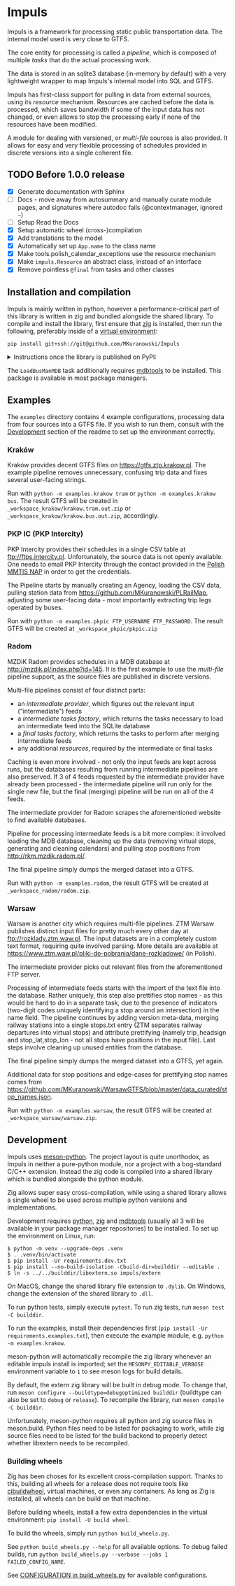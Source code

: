 Impuls
======

Impuls is a framework for processing static public transportation data.
The internal model used is very close to GTFS.

The core entity for processing is called a _pipeline_, which is composed of multiple
_tasks_ that do the actual processing work.

The data is stored in an sqlite3 database (in-memory by default) with a very lightweight
wrapper to map Impuls's internal model into SQL and GTFS.

Impuls has first-class support for pulling in data from external sources, using its
_resource_ mechanism. Resources are cached before the data is processed, which saves
bandwidth if some of the input data has not changed, or even allows to stop the
processing early if none of the resources have been modified.

A module for dealing with versioned, or _multi-file_ sources is also provided. It allows
for easy and very flexible processing of schedules provided in discrete versions into
a single coherent file.

TODO Before 1.0.0 release
-------------------------

- [x] Generate documentation with Sphinx
- [ ] Docs - move away from autosummary and manually curate module pages,
    and signatures where autodoc fails (@contextmanager, ignored `~`)
- [ ] Setup Read the Docs
- [x] Setup automatic wheel (cross-)compilation
- [x] Add translations to the model
- [x] Automatically set up `App.name` to the class name
- [x] Make tools.polish_calendar_exceptions use the resource mechanism
- [x] Make `impuls.Resource` an abstract class, instead of an interface
- [x] Remove pointless `@final` from tasks and other classes

Installation and compilation
----------------------------

Impuls is mainly written in python, however a performance-critical part of this library is written
in zig and bundled alongside the shared library. To compile and install the library,
first ensure that [zig](https://ziglang.org/learn/getting-started/) is installed, then
run the following, preferably inside of a
[virtual environment](https://docs.python.org/3/library/venv.html):

```
pip install git+ssh://git@github.com/MKuranowski/Impuls
```

<details>
<summary>Instructions once the library is published on PyPI:</summary>

Impuls is mainly written in python, however a performance-critical part of this library is written
in zig and bundled alongside the shared library. To install the library run the following,
preferably inside of a [virtual environment](https://docs.python.org/3/library/venv.html):

```
pip install impuls
```

Pre-built binaries are available for most platforms, to build from source
[zig](https://ziglang.org/learn/getting-started/) needs to be installed.

</details>

The `LoadBusManMDB` task additionally requires [mdbtools](https://github.com/mdbtools/mdbtools)
to be installed. This package is available in most package managers.

Examples
--------

The `examples` directory contains 4 example configurations, processing data
from four sources into a GTFS file. If you wish to run them, consult with the
[Development](#development) section of the readme to set up the environment correctly.

### Kraków

Kraków provides decent GTFS files on <https://gtfs.ztp.krakow.pl>.
The example pipeline removes unnecessary, confusing trip data and fixes
several user-facing strings.

Run with `python -m examples.krakow tram` or `python -m examples.krakow bus`.
The result GTFS will be created in `_workspace_krakow/krakow.tram.out.zip` or
`_workspace_krakow/krakow.bus.out.zip`, accordingly.

### PKP IC (PKP Intercity)

PKP Intercity provides their schedules in a single CSV table at <ftp://ftps.intercity.pl>.
Unfortunately, the source data is not openly available. One needs to email PKP Intercity
through the contact provided in the [Polish MMTIS NAP](https://dane.gov.pl/pl/dataset/1739,krajowy-punkt-dostepowy-kpd-multimodalne-usugi-informacji-o-podrozach)
in order to get the credentials.

The Pipeline starts by manually creating an Agency, loading the CSV data,
pulling station data from <https://github.com/MKuranowski/PLRailMap>,
adjusting some user-facing data - most importantly extracting trip legs operated by buses.

Run with `python -m examples.pkpic FTP_USERNAME FTP_PASSWORD`. The result GTFS
will be created at `_workspace_pkpic/pkpic.zip`

### Radom

MZDiK Radom provides schedules in a MDB database at <http://mzdik.pl/index.php?id=145>.
It is the first example to use the _multi-file_ pipeline support, as the source files
are published in discrete versions.

Multi-file pipelines consist of four distinct parts:
- an _intermediate provider_, which figures out the relevant input ("intermediate") feeds
- a _intermediate tasks factory_, which returns the tasks necessary to load
    an intermediate feed into the SQLite database
- a _final tasks factory_, which returns the tasks to perform after merging intermediate feeds
- any additional _resources_, required by the intermediate or final tasks

Caching is even more involved - not only the input feeds are kept across runs,
but the databases resulting from running intermediate pipelines are also preserved.
If 3 of 4 feeds requested by the intermediate provider have already been processed -
the intermediate pipeline will run only for the single new file, but the final (merging)
pipeline will be run on all of the 4 feeds.

The intermediate provider for Radom scrapes the aforementioned website to find
available databases.

Pipeline for processing intermediate feeds is a bit more complex: it involved
loading the MDB database, cleaning up the data (removing virtual stops, generating and
cleaning calendars) and pulling stop positions from <http://rkm.mzdik.radom.pl/>.

The final pipeline simply dumps the merged dataset into a GTFS.

Run with `python -m examples.radom`, the result GTFS will
be created at `_workspace_radom/radom.zip`.

### Warsaw

Warsaw is another city which requires multi-file pipelines.
ZTM Warsaw publishes distinct input files for pretty much every other day
at <ftp://rozklady.ztm.waw.pl>. The input datasets are in a completely custom
text format, requiring quite involved parsing. More details are available at
<https://www.ztm.waw.pl/pliki-do-pobrania/dane-rozkladowe/> (in Polish).

The intermediate provider picks out relevant files from the aforementioned FTP server.

Processing of intermediate feeds starts with the import of the text file into
the database. Rather uniquely, this step also prettifies stop names - as this
would be hard to do in a separate task, due to the presence of indicators
(two-digit codes uniquely identifying a stop around an intersection) in the name field.
The pipeline continues by adding version meta-data, merging railway stations into a single
stops.txt entry (ZTM separates railway departures into virtual stops) and attribute
prettifying (namely trip_headsign and stop_lat,stop_lon - not all stops have positions
in the input file). Last steps involve cleaning up unused entities from the database.

The final pipeline simply dumps the merged dataset into a GTFS, yet again.

Additional data for stop positions and edge-cases for prettifying stop names
comes from <https://github.com/MKuranowski/WarsawGTFS/blob/master/data_curated/stop_names.json>.

Run with `python -m examples.warsaw`, the result GTFS will
be created at `_workspace_warsaw/warsaw.zip`.

Development
-----------

Impuls uses [meson-python](https://meson-python.readthedocs.io/en/latest/index.html). The
project layout is quite unorthodox, as Impuls in neither a pure-python module, nor a project
with a bog-standard C/C++ extension. Instead the zig code is compiled into a shared library
which is bundled alongside the python module.

Zig allows super easy cross-compilation, while using a shared library allows a single wheel
to be used across multiple python versions and implementations.

Development requires [python](https://python.org/), [zig](https://ziglang.org/learn/getting-started/)
and [mdbtools](https://github.com/mdbtools/mdbtools/) (usually all 3 will be available in your
package manager repositories) to be installed. To set up the environment on Linux, run:

```terminal
$ python -m venv --upgrade-deps .venv
$ . .venv/bin/activate
$ pip install -Ur requirements.dev.txt
$ pip install --no-build-isolation -Cbuild-dir=builddir --editable .
$ ln -s ../../builddir/libextern.so impuls/extern
```

On MacOS, change the shared library file extension to `.dylib`. On Windows, change the extension
of the shared library to `.dll`.

To run python tests, simply execute `pytest`. To run zig tests, run `meson test -C builddir`.

To run the examples, install their dependencies first (`pip install -Ur requirements.examples.txt`),
then execute the example module, e.g. `python -m examples.krakow`.

meson-python will automatically recompile the zig library whenever an editable impuls install is
imported; set the `MESONPY_EDITABLE_VERBOSE` environment variable to `1` to see meson logs for build
details.

By default, the extern zig library will be built in debug mode. To change that, run
`meson configure --buildtype=debugoptimized builddir` (buildtype can also be set to `debug` or
`release`). To recompile the library, run `meson compile -C builddir`.

Unfortunately, meson-python requires all python and zig source files in meson.build. Python
files need to be listed for packaging to work, while zig source files need to be listed for
the build backend to properly detect whether libextern needs to be recompiled.

### Building wheels

Zig has been choses for its excellent cross-compilation support. Thanks to this, building
all wheels for a release does not require tools like [cibuildwheel](https://github.com/pypa/cibuildwheel),
virtual machines, or even any containers. As long as Zig is installed, all wheels can be
build on that machine.

Before building wheels, install a few extra dependencies in the virtual environment:
`pip install -U build wheel`.

To build the wheels, simply run `python build_wheels.py`.

See `python build_wheels.py --help` for all available options. To debug failed builds, run
`python build_wheels.py --verbose --jobs 1 FAILED_CONFIG_NAME`.

See [CONFIGURATION in build_wheels.py](/build_wheels.py#L32) for available configurations.
